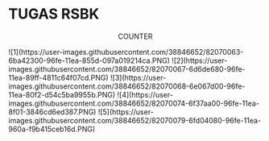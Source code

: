 <h1> TUGAS RSBK</h1>
<center>
<p> COUNTER </p>
 </center>
![1](https://user-images.githubusercontent.com/38846652/82070063-6ba42300-96fe-11ea-855d-097a019214ca.PNG) 
![2](https://user-images.githubusercontent.com/38846652/82070067-6d6de680-96fe-11ea-89ff-4811c64f07cd.PNG)
![3](https://user-images.githubusercontent.com/38846652/82070068-6e067d00-96fe-11ea-80f2-d54c5ba9955b.PNG) 
![4](https://user-images.githubusercontent.com/38846652/82070074-6f37aa00-96fe-11ea-8f01-3846cd6ed387.PNG)
![5](https://user-images.githubusercontent.com/38846652/82070079-6fd04080-96fe-11ea-960a-f9b415ceb16d.PNG)
